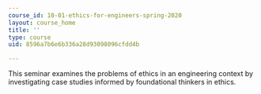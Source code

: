 ```yaml
---
course_id: 10-01-ethics-for-engineers-spring-2020
layout: course_home
title: ''
type: course
uid: 8596a7b6e6b336a28d93098096cfdd4b

---
```

This seminar examines the problems of ethics in an engineering context by investigating case studies informed by foundational thinkers in ethics.
